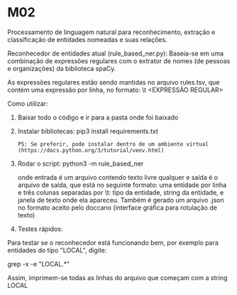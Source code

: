 # M02
 Processamento de linguagem natural para reconhecimento, extração e classificação de entidades nomeadas e suas relações.
 

Reconhecedor de entidades atual (rule_based_ner.py): Baseia-se em uma combinação de expressões regulares com o extrator de nomes (de pessoas e organizações) da biblioteca spaCy.

As expressões regulares estão sendo mantidas no arquivo rules.tsv, que contém uma expressão por linha, no formato:
  <TIPO de ENTIDADE> \t <EXPRESSÃO REGULAR> 


Como utilizar:

1) Baixar todo o código e ir para a pasta onde foi baixado

2) Instalar bibliotecas:
       pip3 install requirements.txt

       PS: Se preferir, pode instalar dentro de um ambiente virtual (https://docs.python.org/3/tutorial/venv.html)

3) Rodar o script:
      python3 -m rule_based_ner <entrada> <saida>
 
     onde entrada é um arquivo contendo texto livre qualquer e saída é o arquivo de saída, que está no seguinte formato: uma entidade por linha e três colunas separadas por \t: tipo da entidade, string da entidade, e janela de texto onde ela apareceu. Também é gerado um arquivo .json no formato aceito pelo doccano (interface gráfica para rotulação de texto)


4) Testes rápidos:

Para testar se o reconhecedor está funcionando bem, por exemplo para entidades do tipo "LOCAL", digite:

grep -x -e "LOCAL.*" <saida>

Assim, imprimem-se todas as linhas do arquivo <saida> que começam com a string LOCAL

